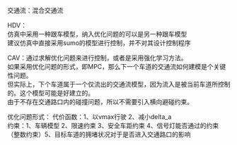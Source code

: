 交通流：混合交通流

HDV：\
仿真中采用一种跟车模型，纳入优化问题的可以是另一种跟车模型\
建议仿真中直接采用sumo的模型进行控制，并不对其设计控制程序

CAV：通过求解优化问题来进行控制，或者是采用强化学习方法。\
如果采用优化问题的形式，即MPC，那么下一个车道的交通流如何建模是个关键性问题。\
但实际上，下个车道属于一个仅流出的交通流模型，因为流入是被当前车道所控制的。这个模型可能是好建立的。\
由于不存在交通路口内的碰撞问题，所以不需要引入横向避碰约束。

优化问题形式：
代价函数：1、以vmax行驶 2、减小delta_a\
约束：1、车辆模型 2、限速约束 3、安全车距约束 4、信号灯能否通过的约束（整数约束）5、目标车道的拥堵状况对于是否进入交通路口的影响

